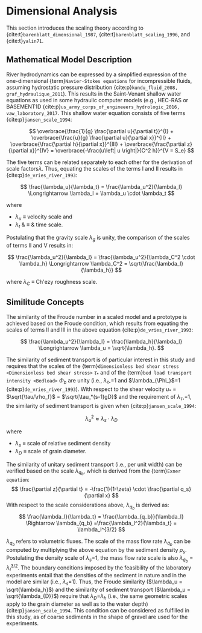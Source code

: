 # Dimensional Analysis

This section introduces the scaling theory according to {cite:t}`barenblatt_dimensional_1987`, {cite:t}`barenblatt_scaling_1996`, and {cite:t}`yalin71`.

## Mathematical Model Description

River hydrodynamics can be expressed by a simplified expression of the one-dimensional {term}`Navier-Stokes equations` for incompressible fluids, assuming hydrostatic pressure distribution {cite:p}`kundu_fluid_2008, graf_hydraulique_2011`). This results in the Saint-Venant shallow water equations as used in some hydraulic computer models (e.g., HEC-RAS or BASEMENT1D {cite:p}`us_army_corps_of_engineeers_hydrologic_2016, vaw_laboratory_2017`. This shallow water equation consists of five terms {cite:p}`jansen_scale_1994`:

$$
	\overbrace{\frac{1}{g} \frac{\partial u}{\partial t}}^{I}  +  \overbrace{\frac{u}{g} \frac{\partial u}{\partial x}}^{II}  +  \overbrace{\frac{\partial h}{\partial x}}^{III}  +  \overbrace{\frac{\partial z}{\partial x}}^{IV}   =  \overbrace{-\frac{u\left| u \right|}{C^2 h}}^{V = S_e}
$$

The five terms can be related separately to each other for the derivation of scale factors$\lambda$. Thus, equating the scales of the terms I and II results in {cite:p}`de_vries_river_1993`:

$$
	\frac{\lambda_u}{\lambda_t} = \frac{\lambda_u^2}{\lambda_l} \Longrightarrow \lambda_l = \lambda_u \cdot \lambda_t
$$


where
* $\lambda_u$ $\equiv$ velocity scale and
* $\lambda_t$ & $\equiv$ & time scale.

Postulating that the gravity scale $\lambda_g$ is unity, the comparison of the scales of terms II and V results in:

$$
	\frac{\lambda_u^2}{\lambda_l} = \frac{\lambda_u^2}{\lambda_C^2 \cdot \lambda_h} \Longrightarrow \lambda_C^2 = \sqrt{\frac{\lambda_l}{\lambda_h}}
$$


where $\lambda_C$ $\equiv$ Ch\'ezy roughness scale.

## Similitude Concepts

The similarity of the Froude number in a scaled model and a prototype is achieved based on the Froude condition, which results from equating the scales of terms II and III in the above equation {cite:p}`de_vries_river_1993`:

$$
	\frac{\lambda_u^2}{\lambda_l} = \frac{\lambda_h}{\lambda_l} \Longrightarrow \lambda_u = \sqrt{\lambda_h}.
$$

The similarity of sediment transport is of particular interest in this study and requires that the scales of the {term}`dimensionless bed shear stress <Dimensionless bed shear stress>` $\tau_{*}$ and of the {term}`bed load transport intensity <Bedload>` $\Phi_b$ are unity (i.e., $\lambda_{\tau_*}$=1 and $\lambda_{\Phi_}$=1 {cite:p}`de_vries_river_1993`).
With respect to the shear velocity $u_*$ = $\sqrt{\tau/\rho_f}$ = $\sqrt{\tau_*(s-1)gD}$ and the requirement of $\lambda_{\tau_*}$=1, the similarity of sediment transport is given when {cite:p}`jansen_scale_1994`:

$$
	\lambda_u^2 \approx \lambda_s \cdot \lambda_{D}
$$


where
* $\lambda_s$ $\equiv$ scale of relative sediment density
* $\lambda_{D}$ $\equiv$ scale of grain diameter.


The similarity of unitary sediment transport (i.e., per unit width) can be verified based on the scale $\lambda_{q_b}$, which is derived from the {term}`Exner equation`:
$$
	\frac{\partial z}{\partial t} = -\frac{1}{1-\zeta} \cdot \frac{\partial q_s}{\partial x}
$$
With respect to the scale considerations above, $\lambda_{q_b}$ is derived as:
$$
	\frac{\lambda_l}{\lambda_t} = \frac{\lambda_{q_b}}{\lambda_l} \Rightarrow \lambda_{q_b} =\frac{\lambda_l^2}{\lambda_t} = \lambda_l^{3/2}
$$

$\lambda_{q_b}$ refers to volumetric fluxes. The scale of the mass flow rate $\lambda_{\dot{q}_b}$ can be computed by multiplying the above equation by the sediment density $\rho_s$. Postulating the density scale of $\lambda_{s}$=1, the mass flow rate scale is also $\lambda_{\dot{q}_b}= \lambda_l^{3/2}$.
The boundary conditions imposed by the feasibility of the laboratory experiments entail that the densities of the sediment in nature and in the model are similar (i.e., $\lambda_s$=1). Thus, the Froude similarity ($\lambda_u = \sqrt{\lambda_h}$) and the similarity of sediment transport ($\lambda_u = \sqrt{\lambda_{D}}$) require that $\lambda_{D}$=$\lambda_h$ (i.e., the same geometric scales apply to the grain diameter as well as to the water depth) {cite:p}`jansen_scale_1994`. This condition can be considered as fulfilled in this study, as of coarse sediments in the shape of gravel are used for the experiments.
